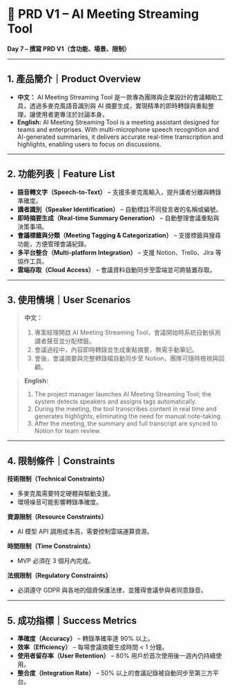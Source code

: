 # 📘 PRD V1 – AI Meeting Streaming Tool  
**Day 7 – 撰寫 PRD V1（含功能、場景、限制）**

---

## 1. 產品簡介｜Product Overview  
- **中文：** AI Meeting Streaming Tool 是一款專為團隊與企業設計的會議輔助工具，透過多麥克風語音識別與 AI 摘要生成，實現精準的即時轉錄與重點整理，讓使用者更專注於討論本身。  
- **English:** AI Meeting Streaming Tool is a meeting assistant designed for teams and enterprises. With multi-microphone speech recognition and AI-generated summaries, it delivers accurate real-time transcription and highlights, enabling users to focus on discussions.

---

## 2. 功能列表｜Feature List  
- **語音轉文字（Speech-to-Text）** – 支援多麥克風輸入，提升講者分離與轉錄準確度。  
- **講者識別（Speaker Identification）** – 自動標註不同發言者的名稱或編號。  
- **即時摘要生成（Real-time Summary Generation）** – 自動整理會議重點與決策事項。  
- **會議標籤與分類（Meeting Tagging & Categorization）** – 支援標籤與搜尋功能，方便管理會議紀錄。  
- **多平台整合（Multi-platform Integration）** – 支援 Notion、Trello、Jira 等協作工具。  
- **雲端存取（Cloud Access）** – 會議資料自動同步至雲端並可跨裝置存取。

---

## 3. 使用情境｜User Scenarios  

> **中文：**  
> 1. 專案經理開啟 AI Meeting Streaming Tool，會議開始時系統自動偵測講者聲音並分配標籤。  
> 2. 會議過程中，內容即時轉錄並生成重點摘要，無需手動筆記。  
> 3. 會後，會議摘要與完整轉錄檔自動同步至 Notion，團隊可隨時檢視與回顧。  

> **English:**  
> 1. The project manager launches AI Meeting Streaming Tool; the system detects speakers and assigns tags automatically.  
> 2. During the meeting, the tool transcribes content in real time and generates highlights, eliminating the need for manual note-taking.  
> 3. After the meeting, the summary and full transcript are synced to Notion for team review.

---

## 4. 限制條件｜Constraints  

**技術限制（Technical Constraints）**  
- 多麥克風需要特定硬體與驅動支援。  
- 環境噪音可能影響轉錄準確度。  

**資源限制（Resource Constraints）**  
- AI 模型 API 調用成本高，需要控制雲端運算資源。  

**時間限制（Time Constraints）**  
- MVP 必須在 3 個月內完成。  

**法規限制（Regulatory Constraints）**  
- 必須遵守 GDPR 與各地的個資保護法律，並獲得會議參與者同意錄音。

---

## 5. 成功指標｜Success Metrics  

- **準確度（Accuracy）** – 轉錄準確率達 90% 以上。  
- **效率（Efficiency）** – 每場會議摘要生成時間 < 1 分鐘。  
- **使用者留存率（User Retention）** – 80% 用戶於首次使用後一週內仍持續使用。  
- **整合度（Integration Rate）** – 50% 以上的會議記錄被自動同步至第三方平台。
